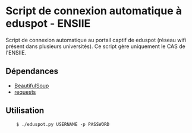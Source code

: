 # Script de connexion automatique à eduspot - ENSIIE #

Script de connexion automatique au portail captif de eduspot (réseau wifi présent dans plusieurs universités). Ce script gère uniquement le CAS de l'ENSIIE.

## Dépendances ##

* [BeautifulSoup](https://www.crummy.com/software/BeautifulSoup/)
* [requests](http://docs.python-requests.org/en/master/)

## Utilisation ##

```
    $ ./eduspot.py USERNAME -p PASSWORD
```
